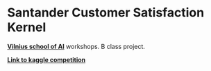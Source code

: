 # Santander Customer Satisfaction Kernel
**[Vilnius school of AI](https://www.facebook.com/groups/vilniusschoolofai/)** workshops. B class project.

**[Link to kaggle competition](https://www.kaggle.com/c/santander-customer-satisfaction)**
